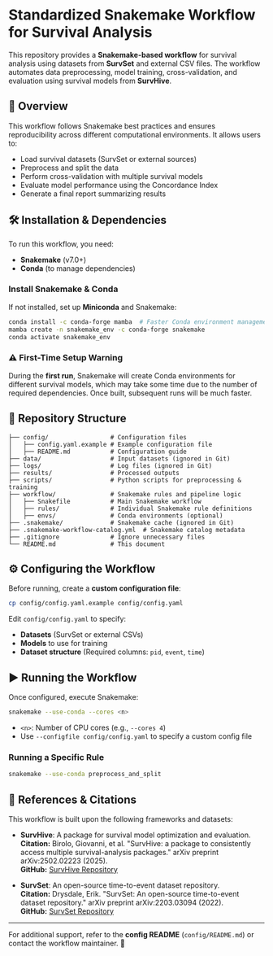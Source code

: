 # Standardized Snakemake Workflow for Survival Analysis

This repository provides a **Snakemake-based workflow** for survival analysis using datasets from **SurvSet** and external CSV files. The workflow automates data preprocessing, model training, cross-validation, and evaluation using survival models from **SurvHive**.

## 🚀 Overview
This workflow follows Snakemake best practices and ensures reproducibility across different computational environments. It allows users to:
- Load survival datasets (SurvSet or external sources)
- Preprocess and split the data
- Perform cross-validation with multiple survival models
- Evaluate model performance using the Concordance Index
- Generate a final report summarizing results

## 🛠️ Installation & Dependencies
To run this workflow, you need:
- **Snakemake** (v7.0+)
- **Conda** (to manage dependencies)

### Install Snakemake & Conda
If not installed, set up **Miniconda** and Snakemake:
```bash
conda install -c conda-forge mamba  # Faster Conda environment management
mamba create -n snakemake_env -c conda-forge snakemake
conda activate snakemake_env
```

### ⚠️ First-Time Setup Warning
During the **first run**, Snakemake will create Conda environments for different survival models, which may take some time due to the number of required dependencies. Once built, subsequent runs will be much faster.

## 📂 Repository Structure
```
├── config/                 # Configuration files
│   ├── config.yaml.example # Example configuration file
│   ├── README.md           # Configuration guide
├── data/                   # Input datasets (ignored in Git)
├── logs/                   # Log files (ignored in Git)
├── results/                # Processed outputs
├── scripts/                # Python scripts for preprocessing & training
├── workflow/               # Snakemake rules and pipeline logic
│   ├── Snakefile           # Main Snakemake workflow
│   ├── rules/              # Individual Snakemake rule definitions
│   ├── envs/               # Conda environments (optional)
├── .snakemake/             # Snakemake cache (ignored in Git)
├── .snakemake-workflow-catalog.yml  # Snakemake catalog metadata
├── .gitignore              # Ignore unnecessary files
└── README.md               # This document
```

## ⚙️ Configuring the Workflow
Before running, create a **custom configuration file**:
```bash
cp config/config.yaml.example config/config.yaml
```
Edit `config/config.yaml` to specify:
- **Datasets** (SurvSet or external CSVs)
- **Models** to use for training
- **Dataset structure** (Required columns: `pid`, `event`, `time`)

## ▶️ Running the Workflow
Once configured, execute Snakemake:
```bash
snakemake --use-conda --cores <n>
```
- `<n>`: Number of CPU cores (e.g., `--cores 4`)
- Use `--configfile config/config.yaml` to specify a custom config file

### Running a Specific Rule
```bash
snakemake --use-conda preprocess_and_split
```

## 📖 References & Citations
This workflow is built upon the following frameworks and datasets:

- **SurvHive**: A package for survival model optimization and evaluation.  
  **Citation:** Birolo, Giovanni, et al. "SurvHive: a package to consistently access multiple survival-analysis packages." arXiv preprint arXiv:2502.02223 (2025).  
  **GitHub:** [SurvHive Repository](https://github.com/compbiomed-unito/survhive)

- **SurvSet**: An open-source time-to-event dataset repository.  
  **Citation:** Drysdale, Erik. "SurvSet: An open-source time-to-event dataset repository." arXiv preprint arXiv:2203.03094 (2022).  
  **GitHub:** [SurvSet Repository](https://github.com/ErikinBC/SurvSet)

---
For additional support, refer to the **config README** (`config/README.md`) or contact the workflow maintainer. 🚀

